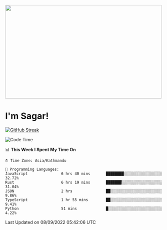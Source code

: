 
<img src="https://media.giphy.com/media/3ornk57KwDXf81rjWM/giphy.gif" width="500" height="300" frameBorder="0" class="giphy-embed" allowFullScreen></img>

#   I'm Sagar!
[![GitHub Streak](https://github-readme-streak-stats.herokuapp.com/?user=sgr2848)](https://git.io/streak-stats)
<!--START_SECTION:waka-->
![Code Time](http://img.shields.io/badge/Code%20Time-2%2C793%20hrs%2013%20mins-blue)

📊 **This Week I Spent My Time On** 

```text
⌚︎ Time Zone: Asia/Kathmandu

💬 Programming Languages: 
JavaScript               6 hrs 40 mins       ████████░░░░░░░░░░░░░░░░░   32.72% 
Rust                     6 hrs 19 mins       ███████░░░░░░░░░░░░░░░░░░   31.04% 
JSON                     2 hrs               ██░░░░░░░░░░░░░░░░░░░░░░░   9.86% 
TypeScript               1 hr 55 mins        ██░░░░░░░░░░░░░░░░░░░░░░░   9.41% 
Python                   51 mins             █░░░░░░░░░░░░░░░░░░░░░░░░   4.22%

```


 Last Updated on 08/09/2022 05:42:06 UTC
<!--END_SECTION:waka-->
